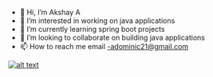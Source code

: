 - 👋 Hi, I’m Akshay A
- 👀 I’m interested in working on java applications
- 🌱 I’m currently learning spring boot projects
- 💞️ I’m looking to collaborate on building java applications 
- 📫 How to reach me email -adominic21@gmail.com

[![alt text][1.1]][1]


[1.1]: http://i.imgur.com/tXSoThF.png (twitter)


[1]: http://www.twitter.com/@adominic21

